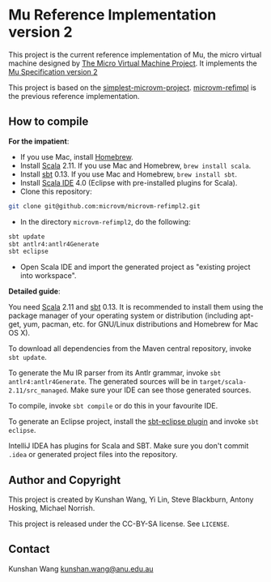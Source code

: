 Mu Reference Implementation version 2
=====================================

This project is the current reference implementation of Mu, the micro virtual
machine designed by [The Micro Virtual Machine Project](http://microvm.org). It
implements the [Mu Specification version
2](https://github.com/microvm/microvm-spec/wiki)

This project is based on the
[simplest-microvm-project](https://github.com/microvm/simplest-microvm-project).
[microvm-refimpl](https://github.com/microvm-project/microvm-refimpl) is the
previous reference implementation.

How to compile
--------------

**For the impatient**:

* If you use Mac, install [Homebrew](http://brew.sh/).
* Install [Scala](http://scala-lang.org/) 2.11. If you use Mac and Homebrew,
  `brew install scala`.
* Install [sbt](http://www.scala-sbt.org/) 0.13. If you use Mac and Homebrew,
  `brew install sbt`.
* Install [Scala IDE](http://scala-ide.org/) 4.0 (Eclipse with pre-installed
  plugins for Scala).
* Clone this repository:

```bash
git clone git@github.com:microvm/microvm-refimpl2.git
```

* In the directory `microvm-refimpl2`, do the following:

```bash
sbt update
sbt antlr4:antlr4Generate
sbt eclipse
```

* Open Scala IDE and import the generated project as "existing project into
  workspace".

**Detailed guide**:

You need [Scala](http://scala-lang.org/) 2.11 and
[sbt](http://www.scala-sbt.org/) 0.13. It is recommended to install them using
the package manager of your operating system or distribution (including apt-get,
yum, pacman, etc. for GNU/Linux distributions and Homebrew for Mac OS X).

To download all dependencies from the Maven central repository, invoke `sbt
update`.

To generate the Mu IR parser from its Antlr grammar, invoke `sbt
antlr4:antlr4Generate`. The generated sources will be in
`target/scala-2.11/src_managed`. Make sure your IDE can see those generated
sources.

To compile, invoke `sbt compile` or do this in your favourite IDE.

To generate an Eclipse project, install the [sbt-eclipse
plugin](https://github.com/typesafehub/sbteclipse) and invoke `sbt eclipse`.

IntelliJ IDEA has plugins for Scala and SBT. Make sure you don't commit `.idea`
or generated project files into the repository.

Author and Copyright
--------------------

This project is created by Kunshan Wang, Yi Lin, Steve Blackburn, Antony
Hosking, Michael Norrish.

This project is released under the CC-BY-SA license. See `LICENSE`.

Contact
-------

Kunshan Wang <kunshan.wang@anu.edu.au>

<!--
vim: tw=80
-->
